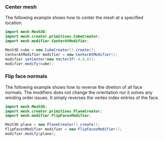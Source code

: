 ### Center mesh

The following example shows how to center the mesh
at a specified location.

```java
import mesh.Mesh3D;
import mesh.creator.primitives.CubeCreator;
import mesh.modifier.CenterAtModifier;

Mesh3D cube = new CubeCreator().create();
CenterAtModifier modifier = new CenterAtModifier();
modifier.setCenter(new Vector3f(-4,0,8));
modifier.modify(cube);
```

### Flip face normals

The following example shows how to reverse the diretion
of all face normals. The modifiers does not change the
orientation nor it solves any winding order issues.
It simply reverses the vertex index entries of the face.

```java
import mesh.Mesh3D;
import mesh.creator.primitives.PlaneCreator;
import mesh.modifier.FlipFacesModifier;

Mesh3D plane = new PlaneCreator().create();
FlipFacesModifier modifier = new FlipFacesModifier();
modifier.modify(plane);
```
